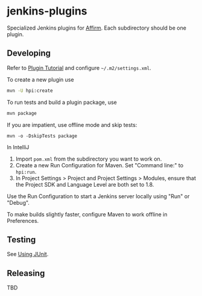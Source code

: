 # jenkins-plugins

Specialized Jenkins plugins for [Affirm]. Each subdirectory should be one plugin.

## Developing

Refer to [Plugin Tutorial] and configure `~/.m2/settings.xml`.

To create a new plugin use

```sh
mvn -U hpi:create
```

To run tests and build a plugin package, use

```sh
mvn package
```

If you are impatient, use offline mode and skip tests:

```
mvn -o -DskipTests package
```

In IntelliJ

1. Import `pom.xml` from the subdirectory you want to work on.
1. Create a new Run Configuration for Maven. Set "Command line:" to `hpi:run`.
1. In Project Settings \> Project and Project Settings \> Modules, ensure that the
   Project SDK and Language Level are both set to 1.8.

Use the Run Configuration to start a Jenkins server locally using "Run" or "Debug".

To make builds slightly faster, configure Maven to work offline in Preferences.

## Testing

See [Using JUnit].

## Releasing

TBD

  [Affirm]: https://www.affirm.com/
  [Plugin Tutorial]: https://wiki.jenkins-ci.org/display/JENKINS/Plugin+tutorial
  [Using JUnit]: http://maven.apache.org/surefire/maven-surefire-plugin/examples/junit.html
